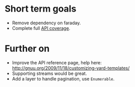 # Short term goals

- Remove dependency on faraday.
- Complete full [API coverage](api_coverage.md).

# Further on

- Improve the  API reference page, help here:
  http://gnuu.org/2009/11/18/customizing-yard-templates/
- Supporting streams would be great.
- Add a layer to handle pagination, use `Enumerable`.
